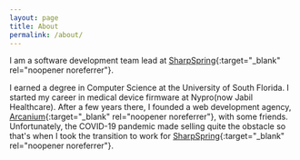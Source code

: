 ```yaml
---
layout: page
title: About
permalink: /about/
---
```


I am a software development team lead at [SharpSpring](https://sharpspring.com){:target="_blank" rel="noopener noreferrer"}.

I earned a degree in Computer Science at the University of South Florida. I started my career in medical device firmware at Nypro(now Jabil Healthcare). After a few years there, I founded a web development agency, [Arcanium](https://arcanium.io){:target="_blank" rel="noopener noreferrer"}, with some friends. Unfortunately, the COVID-19 pandemic made selling quite the obstacle so that's when I took the transition to work for [SharpSpring](https://sharpspring.com){:target="_blank" rel="noopener noreferrer"}.
